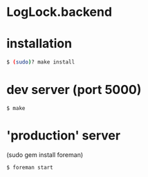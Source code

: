 LogLock.backend
===============


# installation
```bash
$ (sudo)? make install
```

# dev server (port 5000)
```
$ make
```

# 'production' server
(sudo gem install foreman)
```
$ foreman start
```